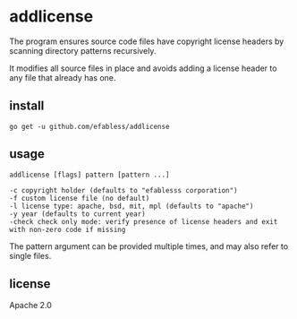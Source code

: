 # addlicense

The program ensures source code files have copyright license headers
by scanning directory patterns recursively.

It modifies all source files in place and avoids adding a license header
to any file that already has one.

## install

    go get -u github.com/efabless/addlicense

## usage

    addlicense [flags] pattern [pattern ...]

    -c copyright holder (defaults to "efablesss corporation")
    -f custom license file (no default)
    -l license type: apache, bsd, mit, mpl (defaults to "apache")
    -y year (defaults to current year)
    -check check only mode: verify presence of license headers and exit with non-zero code if missing

The pattern argument can be provided multiple times, and may also refer
to single files.

## license

Apache 2.0

